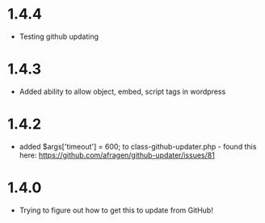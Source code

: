 # 1.4.4

* Testing github updating

# 1.4.3

* Added ability to allow object, embed, script tags in wordpress

# 1.4.2

* added $args['timeout'] = 600; to class-github-updater.php - found this here: https://github.com/afragen/github-updater/issues/81

# 1.4.0

* Trying to figure out how to get this to update from GitHub!
